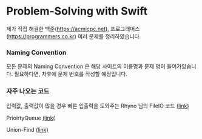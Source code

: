 # Problem-Solving with Swift

제가 직접 해결한 백준(https://acmicpc.net), 프로그래머스(https://programmers.co.kr) 여러 문제를 정리하였습니다.

### Naming Convention

모든 문제의 Naming Convention 은 해당 사이트의 이름명과 문제 명이 들어가있습니다.
필요하다면, 차후에 문제 번호를 작성할 예정입니다.

### 자주 나오는 코드

입력값, 출력값이 많을 경우 빠른 입출력을 도와주는 Rhyno 님의 FileIO 코드 [(link)](https://gist.github.com/JCSooHwanCho/30be4b669321e7a135b84a1e9b075f88, "link")

PrioirtyQueue [(link(](https://beenii.tistory.com/143, "link")

Union-Find [(link)](https://beenii.tistory.com/149, "link")
